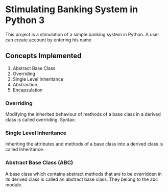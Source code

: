 # Stimulating Banking System in Python 3

This project is a stimulation of a simple banking system in Python. A user can create account by entering his name 

## Concepts Implemented 
1. Abstract Base Class
2. Overriding
3. Single Level Inheritance
4. Abstraction
5. Encapsulation

### Overriding

Modifying the inherited behaviour of methods of a base class in a derived class is called overriding.
 Syntax: 

           
### Single Level Inheritance

Inheriting the attributes and methods of a base class into a
derived class is called Inheritance.


### Abstract Base Class (ABC)

A base class which contains abstract methods that are to
be overridden in its derived class is called an abstract base
class. They belong to the abc module.
